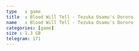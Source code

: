 ```yaml
---
type   : game
title  : Blood Will Tell - Tezuka Osamu's Dororo
name   : Blood Will Tell - Tezuka Osamu's Dororo
categories: [game]
size : 1.3 GB
telegram: 171
---
```




